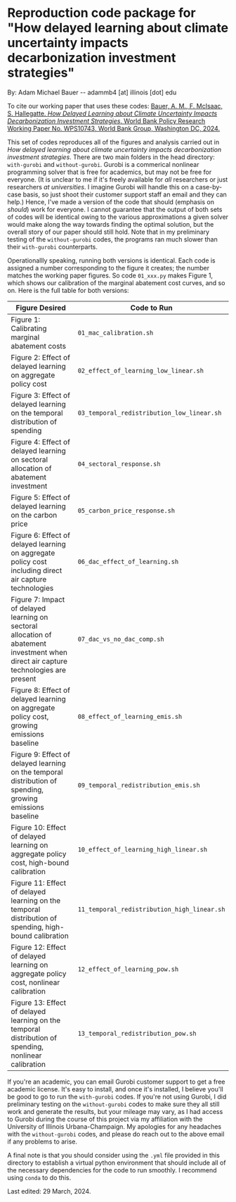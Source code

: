 # Reproduction code package for "How delayed learning about climate uncertainty impacts decarbonization investment strategies"

By: Adam Michael Bauer -- adammb4 [at] illinois [dot] edu

To cite our working paper that uses these codes: [Bauer, A. M., F. McIsaac, S. Hallegatte. *How Delayed Learning about Climate Uncertainty Impacts Decarbonization Investment Strategies*. World Bank Policy Research Working Paper No. WPS10743, World Bank Group, Washington DC, 2024.](https://documents.worldbank.org/en/publication/documents-reports/documentdetail/099829103282438373/idu1f2d86d77127091490d1a6df1dc342f15d10b)

This set of codes reproduces all of the figures and analysis carried out in *How delayed learning about climate uncertainty impacts decarbonization investment strategies*. There are two main folders in the head directory: `with-gurobi` and `without-gurobi`. Gurobi is a commerical nonlinear programming solver that is free for academics, but may not be free for everyone. (It is unclear to me if it's freely available for *all* researchers or just researchers *at universities*. I imagine Gurobi will handle this on a case-by-case basis, so just shoot their customer support staff an email and they can help.) Hence, I've made a version of the code that should (emphasis on *should*) work for everyone. I cannot guarantee that the output of both sets of codes will be identical owing to the various approximations a given solver would make along the way towards finding the optimal solution, but the overall story of our paper should still hold. Note that in my preliminary testing of the `without-gurobi` codes, the programs ran much slower than their `with-gurobi` counterparts. 

Operationallly speaking, running both versions is identical. Each code is assigned a number corresponding to the figure it creates; the number matches the working paper figures. So code `01_xxx.py` makes Figure 1, which shows our calibration of the marginal abatement cost curves, and so on. Here is the full table for both versions:

| Figure Desired | Code to Run |
|----------|----------|
| Figure 1: Calibrating marginal abatement costs | `01_mac_calibration.sh` |
| Figure 2: Effect of delayed learning on aggregate policy cost | `02_effect_of_learning_low_linear.sh` |
| Figure 3: Effect of delayed learning on the temporal distribution of spending | `03_temporal_redistribution_low_linear.sh` |
| Figure 4: Effect of delayed learning on sectoral allocation of abatement investment | `04_sectoral_response.sh`|
| Figure 5: Effect of delayed learning on the carbon price | `05_carbon_price_response.sh` |
| Figure 6: Effect of delayed learning on aggregate policy cost including direct air capture technologies | `06_dac_effect_of_learning.sh` |
| Figure 7: Impact of delayed learning on sectoral allocation of abatement investment when direct air capture technologies are present | `07_dac_vs_no_dac_comp.sh` |
| Figure 8: Effect of delayed learning on aggregate policy cost, growing emissions baseline | `08_effect_of_learning_emis.sh` |
| Figure 9: Effect of delayed learning on the temporal distribution of spending, growing emissions baseline | `09_temporal_redistribution_emis.sh` |
| Figure 10: Effect of delayed learning on aggregate policy cost, high-bound calibration | `10_effect_of_learning_high_linear.sh` |
| Figure 11: Effect of delayed learning on the temporal distribution of spending, high-bound calibration | `11_temporal_redistribution_high_linear.sh` |
| Figure 12: Effect of delayed learning on aggregate policy cost, nonlinear calibration | `12_effect_of_learning_pow.sh` |
| Figure 13: Effect of delayed learning on the temporal distribution of spending, nonlinear calibration | `13_temporal_redistribution_pow.sh` |

If you're an academic, you can email Gurobi customer support to get a free academic license. It's easy to install, and once it's installed, I believe you'll be good to go to run the `with-gurobi` codes. If you're not using Gurobi, I did preliminary testing on the `without-gurobi` codes to make sure they all still work and generate the results, but your mileage may vary, as I had access to Gurobi during the course of this project via my affiliation with the University of Illinois Urbana-Champaign. My apologies for any headaches with the `without-gurobi` codes, and please do reach out to the above email if any problems to arise.

A final note is that you should consider using the `.yml` file provided in this directory to establish a virtual python environment that should include all of the necessary dependencies for the code to run smoothly. I recommend using `conda` to do this. 

Last edited: 29 March, 2024.
